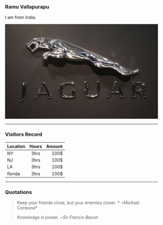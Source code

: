 ### Ramu Vallapurapu

I am from India.

![Jaguar](images/jaguar.jpg)

---

### Visitors Record
 
| Location  |      Hours    |  Amount |
|:----------|:-------------:|--------:|
|   NY |   3hrs        |  100$   |   
|   NJ |   3hrs        |  100$   |   
|  LA |   3hrs        |  100$   |
| florida|    3hrs        | 100$    |


---

### Quotations

> Keep your friends close, but your enemies closer.	
                                    * ~Michael Corleone*

> Knowledge is power.
              *~Sir Francis Bacon*
 
 
